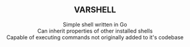 <div align="center">

## VARSHELL
Simple shell written in Go
<br> Can inherit properties of other installed shells
<br> Capable of executing commands not originally added to it's codebase

</div>
